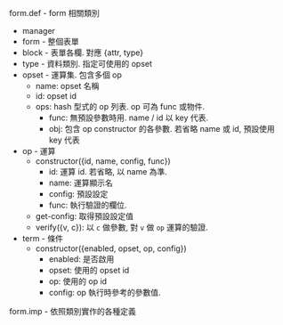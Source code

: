 form.def - form 相關類別
 - manager
 - form - 整個表單
 - block - 表單各欄. 對應 {attr, type}
 - type - 資料類別. 指定可使用的 opset
 - opset - 運算集. 包含多個 op
   - name: opset 名稱
   - id: opset id
   - ops: hash 型式的 op 列表. op 可為 func 或物件.
     - func: 無預設參數時用. name / id 以 key 代表.
     - obj: 包含 op constructor 的各參數. 若省略 name 或 id, 預設使用 key 代表
 - op - 運算
   - constructor({id, name, config, func})
     - id:  運算 id. 若省略, 以 name 為準.
     - name: 運算顯示名
     - config: 預設設定
     - func: 執行驗證的欄位.
   - get-config: 取得預設設定值
   - verify({v, c}): 以 `c` 做參數, 對 `v` 做 `op` 運算的驗證.
 - term - 條件
   - constructor({enabled, opset, op, config})
     - enabled: 是否啟用
     - opset: 使用的 opset id
     - op: 使用的 op id
     - config: op 執行時參考的參數值.


form.imp - 依照類別實作的各種定義
